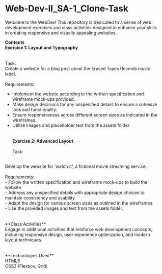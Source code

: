 # Web-Dev-II_SA-1_Clone-Task
Welcome to the WebDev! This repository is dedicated to a series of web development exercises and class activities designed to enhance your skills in creating responsive and visually appealing websites.

**Contents**
<br>
**Exercise 1: Layout and Typography**
<br><br><br>
Task:
<br>
Create a website for a blog post about the Erased Tapes Records music label.
<br><br>
Requirements:
<br>
- Implement the website according to the written specification and wireframe mock-ups provided.
- Make design decisions for any unspecified details to ensure a cohesive look and functionality.
- Ensure responsiveness across different screen sizes as indicated in the wireframes.
- Utilize images and placeholder text from the assets folder.
<br><br><br>
**Exercise 2: Advanced Layout**
<br><br>
Task:
<br>
Develop the website for 'watch.it', a fictional movie streaming service.
<br><br>
Requirements:
<br>
- Follow the written specification and wireframe mock-ups to build the website.<br>
- Address any unspecified details with appropriate design choices to maintain consistency and usability.<br>
- Adapt the design for various screen sizes as outlined in the wireframes.<br>
- Use the provided images and text from the assets folder.
<br><br><br>
**Class Activities**
<br>
Engage in additional activities that reinforce web development concepts, including responsive design, user experience optimization, and modern layout techniques.
<br><br><br>
**Technologies Used**<br>
HTML5<br>
CSS3 (Flexbox, Grid)
